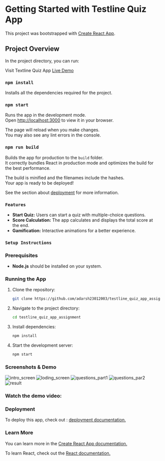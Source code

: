 # Getting Started with Testline Quiz App

This project was bootstrapped with [Create React App](https://github.com/facebook/create-react-app).

## Project Overview

In the project directory, you can run:

Visit Textline Quiz App [Live Demo](https://testline-quiz-app-assignment.vercel.app/)

### `npm install`

Installs all the dependencies required for the project.

### `npm start`

Runs the app in the development mode.\
Open [http://localhost:3000](http://localhost:3000) to view it in your browser.

The page will reload when you make changes.\
You may also see any lint errors in the console.

### `npm run build`

Builds the app for production to the `build` folder.\
It correctly bundles React in production mode and optimizes the build for the best performance.

The build is minified and the filenames include the hashes.\
Your app is ready to be deployed!

See the section about [deployment](https://facebook.github.io/create-react-app/docs/deployment) for more information.

### `Features`

<ul>
<li> <b>Start Quiz:</b> Users can start a quiz with multiple-choice questions.</li>
<li><b>Score Calculation:</b> The app calculates and displays the total score at the end.</li>
<li><b>Gamification:</b> Interactive animations for a better experience.</li>
</ul>

### `Setup Instructions`

### Prerequisites

<ul>
<li><b>Node.js</b> should be installed on your system.</li>
</ul>

### Running the App

<ol>
<li>
Clone the repository:

```bash
git clone https://github.com/adarsh23012003/testline_quiz_app_assignment.git

```

</li>
<li>
Navigate to the project directory:

```bash
cd testline_quiz_app_assignment

```

</li>
<li>
Install dependencies:

```bash
npm install

```

</li>
<li>
Start the development server:

```bash
npm start

```

</li>
</ol>

### Screenshots & Demo
![intro_screen](https://github.com/user-attachments/assets/8e30b96a-6c33-4694-827c-39626b59ef7d)
![loding_screen](https://github.com/user-attachments/assets/bdc89843-fe87-4fcd-90af-a5e856a689e1)
![questions_part1](https://github.com/user-attachments/assets/4cbe5376-fcad-4b64-a0ab-d481091cbf7b)
![questions_par2](https://github.com/user-attachments/assets/aa952957-cbf0-4f09-93fb-931d90440fbc)
![result](https://github.com/user-attachments/assets/f26abbc1-0add-4bee-81e6-b2d0f9084387)

### Watch the demo video:

### Deployment

To deploy this app, check out : [deployment documentation.](https://create-react-app.dev/docs/deployment/)

### Learn More

You can learn more in the [Create React App documentation.](https://github.com/facebook/create-react-app)

To learn React, check out the [React documentation.](https://react.dev/)
